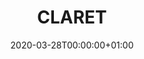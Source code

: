 ---
title: "CLARET"
subtitle: ""
summary: ""
owner:
    organisation: "Tufts"
    lead: "Andrew Williams"
    alternate: "Robert Miller"
country: "USA"
type: "General practice electronic health records, Outpatient specialist electronic health records, Inpatient Hospital electronic health records, Tumor registry, MA State Death Registry"
omop: "CDM v5.3"
dbms: "SQL Server"
patient_count: ""
references: [""]
authors: 
    -
tags: []
categories: ["dataset"]
date: 2020-03-28T00:00:00+01:00
lastmod: 2020-03-28T00:00:00+01:00
featured: false
draft: true

links:
    - icon: globe
      icon_pack: fas
      name: More information
      url: ""
image:
      placement: 1
      caption: ""
      focal_point: ""
      preview_only: false
      alt_text: ""
projects: []
---